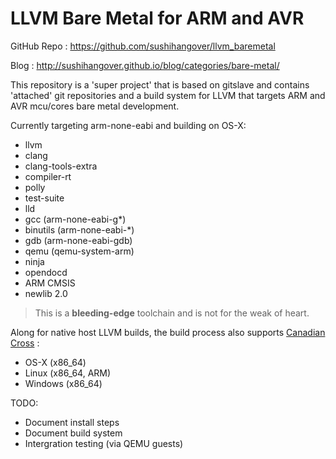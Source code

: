LLVM Bare Metal for ARM and AVR
=================
GitHub Repo : https://github.com/sushihangover/llvm_baremetal

Blog : http://sushihangover.github.io/blog/categories/bare-metal/

This repository is a 'super project' that is based on gitslave and contains 'attached' git repositories and a build system for LLVM that targets ARM and AVR mcu/cores bare metal development.

Currently targeting arm-none-eabi and building on OS-X:
* llvm
* clang
* clang-tools-extra
* compiler-rt
* polly
* test-suite
* lld
* gcc (arm-none-eabi-g*)
* binutils (arm-none-eabi-*)
* gdb (arm-none-eabi-gdb)
* qemu (qemu-system-arm)
* ninja
* opendocd
* ARM CMSIS
* newlib 2.0

> This is a **bleeding-edge** toolchain and is not for the weak of heart.

Along for native host LLVM builds, the build process also supports [Canadian Cross](http://en.wikipedia.org/wiki/Canadian_cross#Canadian_Cross) :
* OS-X (x86_64)
* Linux (x86_64, ARM)
* Windows (x86_64)

TODO:
* Document install steps
* Document build system
* Intergration testing (via QEMU guests)

